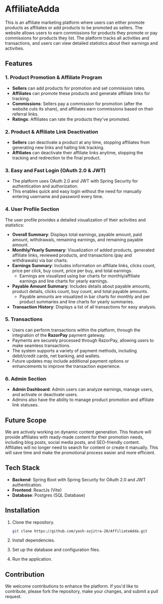 # AffiliateAdda 

This is an affiliate marketing platform where users can either promote products as affiliates or add products to be promoted as sellers. The website allows users to earn commissions for products they promote or pay commissions for products they list. The platform tracks all activities and transactions, and users can view detailed statistics about their earnings and activities.

## Features

### 1. **Product Promotion & Affiliate Program**
   - **Sellers** can add products for promotion and set commission rates.
   - **Affiliates** can promote these products and generate affiliate links for tracking.
   - **Commissions**: Sellers pay a commission for promotion (after the website cuts its share), and affiliates earn commissions based on their referral links.
   - **Ratings**: Affiliates can rate the products they've promoted.

### 2. **Product & Affiliate Link Deactivation**
   - **Sellers** can deactivate a product at any time, stopping affiliates from generating new links and halting link tracking.
   - **Affiliates** can deactivate their affiliate links anytime, stopping the tracking and redirection to the final product.

### 3. **Easy and Fast Login (OAuth 2.0 & JWT)**
   - The platform uses OAuth 2.0 and JWT with Spring Security for authentication and authorization.
   - This enables quick and easy login without the need for manually entering username and password every time.

### 4. **User Profile Section**
   The user profile provides a detailed visualization of their activities and statistics:
   - **Overall Summary**: Displays total earnings, payable amount, paid amount, withdrawals, remaining earnings, and remaining payable amount.
   - **Monthly/Yearly Summary**: Visualization of added products, generated affiliate links, reviewed products, and transactions (pay and withdrawals) via bar charts.
   - **Earnings Summary**: Includes information on affiliate links, clicks count, price per click, buy count, price per buy, and total earnings.
     - Earnings are visualized using bar charts for monthly/affiliate earnings and line charts for yearly earnings.
   - **Payable Amount Summary**: Includes details about payable amounts, product details, clicks count, buy count, and total payable amounts.
     - Payable amounts are visualized in bar charts for monthly and per product summaries and line charts for yearly summaries.
   - **Transaction History**: Displays a list of all transactions for easy analysis.

### 5. **Transactions**
   - Users can perform transactions within the platform, through the integration of the **RazorPay** payment gateway.
   - Payments are securely processed through RazorPay, allowing users to make seamless transactions.
   - The system supports a variety of payment methods, including debit/credit cards, net banking, and wallets.
   - Future updates may include additional payment options or enhancements to improve the transaction experience.

### 6. **Admin Section**
   - **Admin Dashboard**: Admin users can analyze earnings, manage users, and activate or deactivate users.
   - Admins also have the ability to manage product promotion and affiliate link statuses.

## Future Scope

We are actively working on dynamic content generation. This feature will provide affiliates with ready-made content for their promotion needs, including blog posts, social media posts, and SEO-friendly content. Affiliates will no longer need to search for content or create it manually. This will save time and make the promotional process easier and more efficient.

## Tech Stack

- **Backend**: Spring Boot with Spring Security for OAuth 2.0 and JWT authentication.
- **Frontend**: ReactJs (Vite)
- **Database**: Postgres (SQL Database)

## Installation

1. Clone the repository.
   ```bash
   git clone https://github.com/yash-sojitra-20/AffiliateAdda.git
   ```

2. Install dependencies.
3. Set up the database and configuration files.
4. Run the application.

## Contribution

We welcome contributions to enhance the platform. If you'd like to contribute, please fork the repository, make your changes, and submit a pull request.
